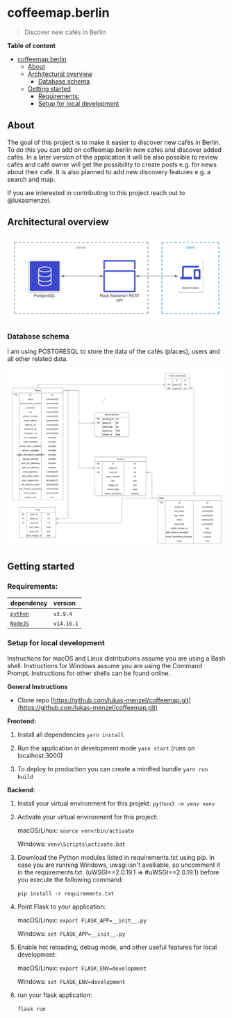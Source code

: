 # coffeemap.berlin

>Discover new cafés in Berlin 

**Table of content**
- [coffeemap.berlin](#coffeemapberlin)
  - [About](#about)
  - [Architectural overview](#architectural-overview)
    - [Database schema](#database-schema)
  - [Getting started](#getting-started)
    - [Requirements:](#requirements)
    - [Setup for local development](#setup-for-local-development)

## About
The goal of this project is to make it easier to discover new cafés in Berlin. To do this you can add on coffeemap.berlin new cafes and discover added cafés. In a later version of the application it will be also possible to review cafés and café owner will get the possibility to create posts e.g. for news about their café. It is also planned to add new discovery features e.g. a search and map. 

If you are interested in contributing to this project reach out to @lukasmenzel. 

## Architectural overview

![](docs/architecture.png)

### Database schema
I am using POSTGRESQL to store the data of the cafés (places), users and all other related data. 

![](docs/er-diagram.jpeg)


## Getting started

### Requirements:

| dependency                                                      | version                                                            |
| :----------------------------------------------------------- | :----------------------------------------------------------------- |
| [`python`](https://www.python.org/downloads/)                       | `v3.9.4`                                                    |
| [`NodeJS`](https://nodejs.org/en/download/)                       | `v14.16.1`                                                    |

### Setup for local development 

Instructions for macOS and Linux distributions assume you are using a Bash shell. Instructions for Windows assume you are using the Command Prompt. Instructions for other shells can be found online. 

**General Instructions** 

- Clone repo [https://github.com/lukas-menzel/coffeemap.git](https://github.com/lukas-menzel/coffeemap.git)
  
**Frontend:**

1. Install all dependencies `yarn install`

2. Run the application in development mode `yarn start` (runs on localhost:3000)

3. To deploy to production you can create a minified bundle `yarn run build`


**Backend:**

1. Install your virtual environment for this projekt: 
    `python3 -m venv venv`
  
2. Activate your virtual environment for this project: 
   
    macOS/Linux: `source venv/bin/activate`
    
    Windows: `venv\Scripts\activate.bat`

3. Download the Python modules listed in requirements.txt using pip. In case you are running Windows, uwsgi isn't availiable, so uncomment it in the requirements.txt. (uWSGI==2.0.19.1 => #uWSGI==2.0.19.1) before you execute the following command:
  
    `pip install -r requirements.txt`

4. Point Flask to your application: 

    macOS/Linux:  `export FLASK_APP=__init__.py`
    
    Windows: `set FLASK_APP=__init__.py`
  
5. Enable hot reloading, debug mode, and other useful features for local development:  

     macOS/Linux: `export FLASK_ENV=development`

    Windows: `set FLASK_ENV=development`
  
6. run your flask application: 

    `flask run`

